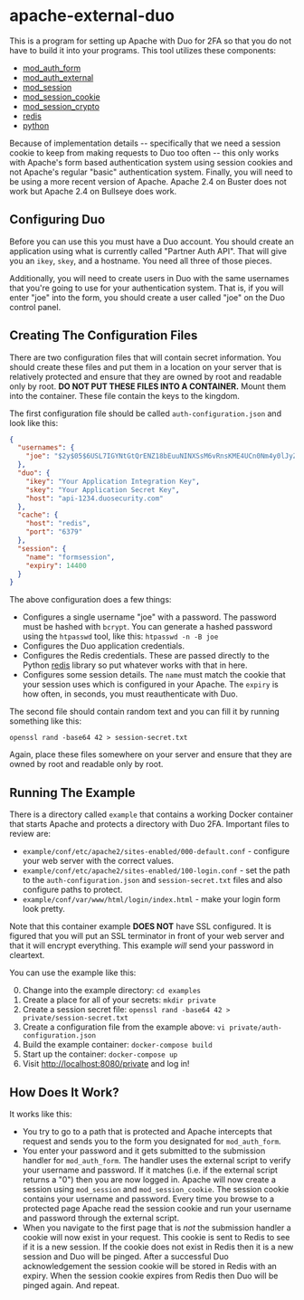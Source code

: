 # apache-external-duo
This is a program for setting up Apache with Duo for 2FA so that you do not have to build it into your programs. This tool utilizes these components:

* [mod_auth_form](https://httpd.apache.org/docs/2.4/mod/mod_auth_form.html)
* [mod_auth_external](https://github.com/phokz/mod-auth-external)
* [mod_session](https://httpd.apache.org/docs/2.4/mod/mod_session.html)
* [mod_session_cookie](https://httpd.apache.org/docs/2.4/mod/mod_session_cookie.html)
* [mod_session_crypto](https://httpd.apache.org/docs/2.4/mod/mod_session_crypto.html)
* [redis](https://redis.io)
* [python](https://www.python.org)

Because of implementation details -- specifically that we need a session cookie to keep from making requests to Duo too often -- this only works with Apache's form based authentication system using session cookies and not Apache's regular "basic" authentication system. Finally, you will need to be using a more recent version of Apache. Apache 2.4 on Buster does not work but Apache 2.4 on Bullseye does work.

## Configuring Duo

Before you can use this you must have a Duo account. You should create an application using what is currently called "Partner Auth API". That will give you an `ikey`, `skey`, and a hostname. You need all three of those pieces.

Additionally, you will need to create users in Duo with the same usernames that you're going to use for your authentication system. That is, if you will enter "joe" into the form, you should create a user called "joe" on the Duo control panel.

## Creating The Configuration Files

There are two configuration files that will contain secret information. You should create these files and put them in a location on your server that is relatively protected and ensure that they are owned by root and readable only by root. **DO NOT PUT THESE FILES INTO A CONTAINER.** Mount them into the container. These file contain the keys to the kingdom.

The first configuration file should be called `auth-configuration.json` and look like this:

```json
{
  "usernames": {
    "joe": "$2y$05$6USL7IGYNtGtQrENZ18bEuuNINXSsM6vRnsKME4UCn0Nm4y0lJyZ."
  },
  "duo": {
    "ikey": "Your Application Integration Key",
    "skey": "Your Application Secret Key",
    "host": "api-1234.duosecurity.com"
  },
  "cache": {
    "host": "redis",
    "port": "6379"
  },
  "session": {
    "name": "formsession",
    "expiry": 14400
  }
}
```

The above configuration does a few things:

* Configures a single username "joe" with a password. The password must be hashed with `bcrypt`. You can generate a hashed password using the `htpasswd` tool, like this: `htpasswd -n -B joe`
* Configures the Duo application credentials.
* Configures the Redis credentials. These are passed directly to the Python [redis](https://pypi.org/project/redis/) library so put whatever works with that in here.
* Configures some session details. The `name` must match the cookie that your session uses which is configured in your Apache. The `expiry` is how often, in seconds, you must reauthenticate with Duo.

The second file should contain random text and you can fill it by running something like this:

```
openssl rand -base64 42 > session-secret.txt
```

Again, place these files somewhere on your server and ensure that they are owned by root and readable only by root.

## Running The Example

There is a directory called `example` that contains a working Docker container that starts Apache and protects a directory with Duo 2FA. Important files to review are:

* `example/conf/etc/apache2/sites-enabled/000-default.conf` - configure your web server with the correct values.
* `example/conf/etc/apache2/sites-enabled/100-login.conf` - set the path to the `auth-configuration.json` and `session-secret.txt` files and also configure paths to protect.
* `example/conf/var/www/html/login/index.html` - make your login form look pretty.

Note that this container example **DOES NOT** have SSL configured. It is figured that you will put an SSL terminator in front of your web server and that it will encrypt everything. This example _will_ send your password in cleartext.

You can use the example like this:

0. Change into the example directory: `cd examples`
1. Create a place for all of your secrets: `mkdir private`
2. Create a session secret file: `openssl rand -base64 42 > private/session-secret.txt`
3. Create a configuration file from the example above: `vi private/auth-configuration.json`
4. Build the example container: `docker-compose build`
5. Start up the container: `docker-compose up`
6. Visit [http://localhost:8080/private](http://localhost:8080/private) and log in!

## How Does It Work?

It works like this:

* You try to go to a path that is protected and Apache intercepts that request and sends you to the form you designated for `mod_auth_form`.
* You enter your password and it gets submitted to the submission handler for `mod_auth_form`. The handler uses the external script to verify your username and password. If it matches (i.e. if the external script returns a "0") then you are now logged in. Apache will now create a session using `mod_session` and `mod_session_cookie`. The session cookie contains your username and password. Every time you browse to a protected page Apache read the session cookie and run your username and password through the external script.
* When you navigate to the first page that is _not_ the submission handler a cookie will now exist in your request. This cookie is sent to Redis to see if it is a new session. If the cookie does not exist in Redis then it is a new session and Duo will be pinged. After a successful Duo acknowledgement the session cookie will be stored in Redis with an expiry. When the session cookie expires from Redis then Duo will be pinged again. And repeat.
